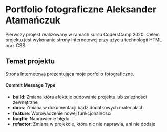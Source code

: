 # Portfolio fotograficzne Aleksander Atamańczuk

Pierwszy projekt realizowany w ramach kursu CodersCamp 2020. Celem projektu jest wykonanie strony Internetowej przy użyciu technologii HTML oraz CSS.

## Temat projektu

Strona Internetowa prezentująca moje porfolio fotograficzne.

#### Commit Message Type

* **build**: Zmiana która afektuje budowanie projektu lub zależności zewnętrzne
* **docs**: Zmiana w dokumentacji bądź dodatkowych materiałach
* **feature**: Wprowadzenie nowej funkcjonalności
* **bugfix**: Naprawienie błędu
* **refactor**: Zmiana w projekcie, która nic nie naprawia, ani nie dodaje

